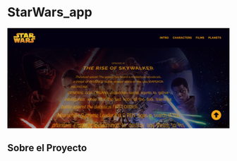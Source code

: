 # StarWars_app 
<picture>
<img src='./client/src/assets/banner.png' alt='banner'>
</picture>

## Sobre el Proyecto